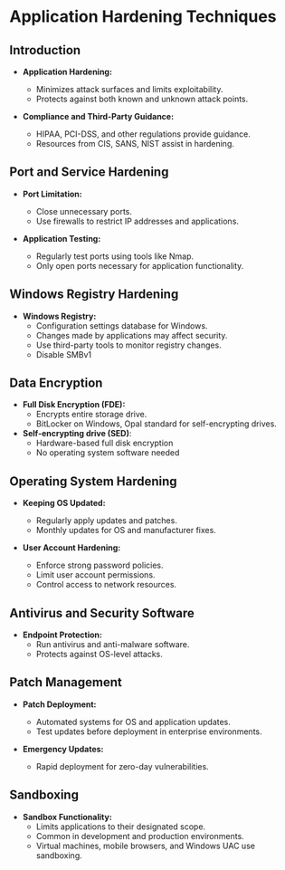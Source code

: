 # Application Hardening Techniques

## Introduction

- **Application Hardening:**
    - Minimizes attack surfaces and limits exploitability.
    - Protects against both known and unknown attack points.

- **Compliance and Third-Party Guidance:**
    - HIPAA, PCI-DSS, and other regulations provide guidance.
    - Resources from CIS, SANS, NIST assist in hardening.

## Port and Service Hardening

- **Port Limitation:**
    - Close unnecessary ports.
    - Use firewalls to restrict IP addresses and applications.

- **Application Testing:**
    - Regularly test ports using tools like Nmap.
    - Only open ports necessary for application functionality.

## Windows Registry Hardening

- **Windows Registry:**
    - Configuration settings database for Windows.
    - Changes made by applications may affect security.
    - Use third-party tools to monitor registry changes.
    - Disable SMBv1

## Data Encryption

- **Full Disk Encryption (FDE):**
    - Encrypts entire storage drive.
    - BitLocker on Windows, Opal standard for self-encrypting drives.
- **Self-encrypting drive (SED)**:
	- Hardware-based full disk encryption
	- No operating system software needed

## Operating System Hardening

- **Keeping OS Updated:**
    - Regularly apply updates and patches.
    - Monthly updates for OS and manufacturer fixes.

- **User Account Hardening:**
    - Enforce strong password policies.
    - Limit user account permissions.
    - Control access to network resources.

## Antivirus and Security Software

- **Endpoint Protection:**
    - Run antivirus and anti-malware software.
    - Protects against OS-level attacks.

## Patch Management

- **Patch Deployment:**
    - Automated systems for OS and application updates.
    - Test updates before deployment in enterprise environments.

- **Emergency Updates:**
    - Rapid deployment for zero-day vulnerabilities.

## Sandboxing

- **Sandbox Functionality:**
    - Limits applications to their designated scope.
    - Common in development and production environments.
    - Virtual machines, mobile browsers, and Windows UAC use sandboxing.
